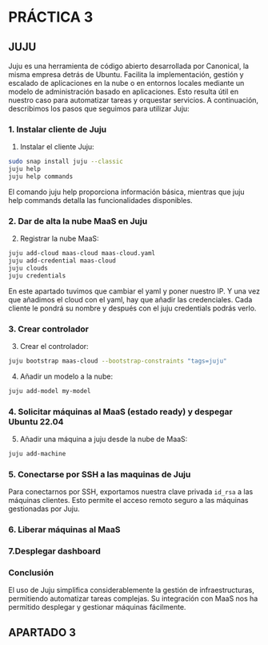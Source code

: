 # PRÁCTICA 3
## JUJU
Juju es una herramienta de código abierto desarrollada por Canonical, la misma empresa detrás de Ubuntu. Facilita la implementación, gestión y escalado de aplicaciones en la nube o en entornos locales mediante un modelo de administración basado en aplicaciones. Esto resulta útil en nuestro caso para automatizar tareas y orquestar servicios. A continuación, describimos los pasos que seguimos para utilizar Juju:

### 1. Instalar cliente de Juju
1. Instalar el cliente Juju:
```bash
sudo snap install juju --classic
juju help
juju help commands
```
El comando juju help proporciona información básica, mientras que juju help commands detalla las funcionalidades disponibles.
### 2. Dar de alta la nube MaaS en Juju
2. Registrar la nube MaaS:
```bash
juju add-cloud maas-cloud maas-cloud.yaml
juju add-credential maas-cloud
juju clouds
juju credentials
```
En este apartado tuvimos que cambiar el yaml y poner nuestro IP. Y una vez que añadimos el cloud con el yaml, hay que añadir las credenciales. Cada cliente le pondrá su nombre y después con el juju credentials podrás verlo.

### 3. Crear controlador
3. Crear el controlador:
```bash
juju bootstrap maas-cloud --bootstrap-constraints "tags=juju"
```

4. Añadir un modelo a la nube:
```bash
juju add-model my-model
```
### 4. Solicitar máquinas al MaaS (estado ready) y despegar Ubuntu 22.04
5. Añadir una máquina a juju desde la nube de MaaS:
```bash
juju add-machine
```
### 5. Conectarse por SSH a las maquinas de Juju
Para conectarnos por SSH, exportamos nuestra clave privada `id_rsa` a las máquinas clientes. Esto permite el acceso remoto seguro a las máquinas gestionadas por Juju.

### 6. Liberar máquinas al MaaS 
### 7.Desplegar dashboard
### Conclusión
El uso de Juju simplifica considerablemente la gestión de infraestructuras, permitiendo automatizar tareas complejas. Su integración con MaaS nos ha permitido desplegar y gestionar máquinas fácilmente.
## APARTADO 3

